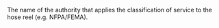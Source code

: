 ﻿The name of the authority that applies the classification of service to the hose reel (e.g. NFPA/FEMA).
